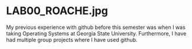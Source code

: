 # LAB00_ROACHE.jpg
My previous experience with github before this semester was when I was taking Operating Systems at Georgia State University. Furthermore, I have had multiple group projects where I have used github.
